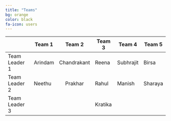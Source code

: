 ```yaml
---
title: "Teams"
bg: orange
color: black
fa-icon: users
---
```


|               | Team 1  |    Team 2   | Team 3  | Team 4    | Team 5  |
|---------------|---------|:-----------:|---------|-----------|---------|
| Team Leader 1 | Arindam | Chandrakant | Reena   | Subhrajit | Birsa   |
| Team Leader 2 | Neethu  | Prakhar     | Rahul   | Manish    | Sharaya |
| Team Leader 3 |         |             | Kratika |           |         |
